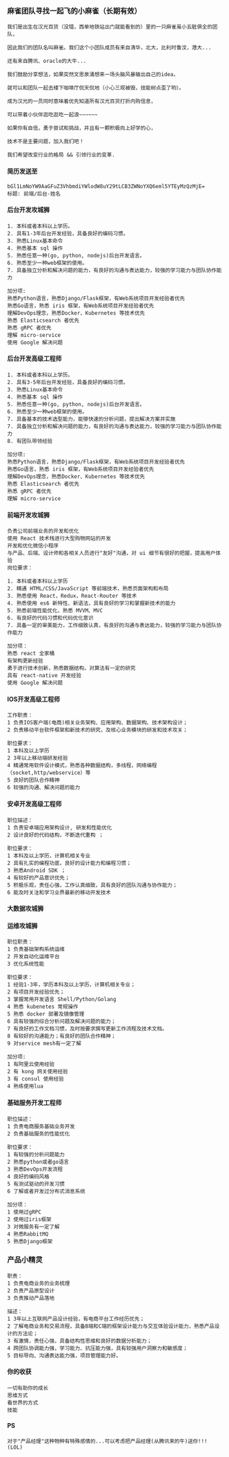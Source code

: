 ### 麻雀团队寻找一起飞的小麻雀（长期有效） ###

    我们是出生在汉光百货（没错，西单地铁站出门就能看到的）里的一只麻雀虽小五脏俱全的团队，

    因此我们的团队名叫麻雀。我们这个小团队成员有来自清华，北大，比利时鲁汶，港大...

    还有来自腾讯、oracle的大牛...

    我们鼓励分享想法，如果突然文思泉涌想来一场头脑风暴输出自己的idea，

    就可以和团队一起去楼下咖啡厅侃天侃地（小心三观被毁，技能树点歪了哟）。

    成为汉光的一员同时意味着优先知道所有汉光百货打折内购信息，

    可以带着小伙伴逛吃逛吃一起浪~~~~~~

    如果你有自信，勇于尝试和挑战，并且有一颗积极向上好学的心，

    技术不是主要问题，加入我们吧！

    我们希望改变行业的格局 && 引领行业的变革.

#### 简历发送至 ####

    bGl1LmNoYW9AaGFuZ3VhbmdiYWlodW8uY29tLCB3ZWNoYXQ6eml5YTEyMzQzMjE=
    标题: 前端/后台-姓名

#### 后台开发攻城狮 ####

    1. 本科或者本科以上学历。
    2. 具有1-3年后台开发经验，具备良好的编码习惯。
    3. 熟悉Linux基本命令
    4. 熟悉基本 sql 操作
    5. 熟悉任意一种(go, python, nodejs)后台开发语言。
    6. 熟悉至少一种web框架的使用。
    7. 具备独立分析和解决问题的能力，有良好的沟通与表达能力，较强的学习能力与团队协作能力

    加分项:
    熟悉Python语言，熟悉Django/Flask框架，有Web系统项目开发经验者优先
    熟悉Go语言，熟悉 iris 框架，有Web系统项目开发经验者优先
    理解DevOps理念，熟悉Docker、Kubernetes 等技术优先
    熟悉 Elasticsearch 者优先
    熟悉 gRPC 者优先
    理解 micro-service
    使用 Google 解决问题

#### 后台开发高级工程师 ####

    1. 本科或者本科以上学历。
    2. 具有3-5年后台开发经验，具备良好的编码习惯。
    3. 熟悉Linux基本命令
    4. 熟悉基本 sql 操作
    5. 熟悉任意一种(go, python, nodejs)后台开发语言。
    6. 熟悉至少一种web框架的使用。
    7. 具备基本的技术选型能力，能够快速的分析问题，提出解决方案并实施
    7. 具备独立分析和解决问题的能力，有良好的沟通与表达能力，较强的学习能力与团队协作能力
    8. 有团队带领经验

    加分项:
    熟悉Python语言，熟悉Django/Flask框架，有Web系统项目开发经验者优先
    熟悉Go语言，熟悉 iris 框架，有Web系统项目开发经验者优先
    理解DevOps理念，熟悉Docker、Kubernetes 等技术优先
    熟悉 Elasticsearch 者优先
    熟悉 gRPC 者优先
    理解 micro-service

#### 前端开发攻城狮 ####

    负责公司前端业务的开发和优化
    使用 React 技术栈进行大型购物网站的开发
    开发和优化微信小程序
    与产品、后端、设计师和各相关人员进行"友好"沟通，对 ui 细节有很好的把握，提高用户体验
    岗位要求：

    1. 本科或者本科以上学历
    2. 精通 HTML/CSS/JavaScript 等前端技术，熟悉页面架构和布局
    3. 熟悉使用 React，Redux，React-Router 等技术
    4. 熟悉使用 es6 新特性、新语法，具有良好的学习和掌握新技术的能力
    5. 熟悉前端性能优化，熟悉 MVVM、MVC
    6. 有良好的代码习惯和代码优化意识
    7. 具备一定的审美能力，工作细致认真，有良好的沟通与表达能力，较强的学习能力与团队协作能力

    加分项：
    熟悉 react 全家桶
    有架构更新经验
    勇于进行技术创新，熟悉数据结构，对算法有一定的研究
    具有 react-native 开发经验
    使用 Google 解决问题

#### IOS开发高级工程师 ####

    工作职责：
    1 负责IOS客户端(电商)相关业务架构、应用架构、数据架构、技术架构设计；
    2 负责移动平台软件框架和新技术的研究，及核心业务模块的研发和技术攻关；

    职位要求：
    1 本科及以上学历
    2 3年以上移动端研发经验
    4 精通常用软件设计模式，熟悉各种数据结构，多线程，网络编程（socket,http/webservice）等
    5 良好的团队合作精神
    6 较强的沟通、解决问题的能力

#### 安卓开发高级工程师 ####

    职位描述：
    1 负责安卓端应用架构设计, 研发和性能优化
    2 设计良好的代码结构，不断迭代重构 ；

    职位要求：
    1 本科及以上学历，计算机相关专业
    2 具有扎实的编程功底，良好的设计能力和编程习惯；
    3 熟悉Android SDK ；
    4 有较好的产品意识优先；
    5 积极乐观，责任心强，工作认真细致，具有良好的团队沟通与协作能力；
    6 能及时关注和学习业界最新的移动开发技术

#### 大数据攻城狮 ####

#### 运维攻城狮 ####

    职位职责：
    1 负责基础架构系统运维
    2 开发自动化运维平台
    3 优化系统性能

    职位要求：
    1 经验1-3年，学历本科及以上学历，计算机相关专业；
    2 有项目开发经验优先；
    3 掌握常用开发语言 Shell/Python/Golang
    4 熟悉 kubenetes 常规操作
    5 熟悉 docker 部署及镜像管理
    6 具有较强的综合分析问题及解决问题的能力；
    7 有良好的工作文档习惯，及时按要求撰写更新工作流程及技术文档。
    8 有较好的沟通能力；有良好的团队合作精神；
    9 对service mesh有一定了解

    加分项:
    1 有阿里云使用经验
    2 有 kong 网关使用经验
    3 有 consul 使用经验
    4 熟练使用lua

#### 基础服务开发工程师 ####

    职位描述：
    1 负责电商服务基础业务开发
    2 负责基础服务的性能优化

    职位要求：
    1 有较强的分析问题能力
    2 熟悉python或者go语言
    3 熟悉DevOps开发流程
    4 良好的编码风格
    5 有测试驱动的开发习惯
    6 了解或者开发过分布式消息系统

    加分项：
    1 使用过gRPC
    2 使用过iris框架
    3 对微服务有一定了解
    4 熟悉RabbitMQ
    5 熟悉Django框架

### 产品小精灵 ####
    职责：
    1 负责电商业务的业务梳理
    2 负责产品原型设计
    3 负责推动产品落地

    描述：
    1 3年以上互联网产品设计经验，有电商平台工作经历优先；
    2 了解电商业务和交易流程，具备B端和C端的框架设计能力与交互体验设计能力，熟悉产品设计的方法论；
    3 有激情，责任心强，具备结构性思维和良好的数据分析能力；
    4 跨团队协调能力强，学习能力、抗压能力强，具有较强用户洞察力和敏感度；
    5 目标导向、沟通表达能力强，项目管理能力好。

#### 你的收获 ####

    一切有助你的成长
    思维方式
    看世界的方式
    技能

#### PS ####

    对于"产品经理"这种物种有特殊感情的...可以考虑把产品经理(从腾讯来的牛)送你!!!
    (LOL)
